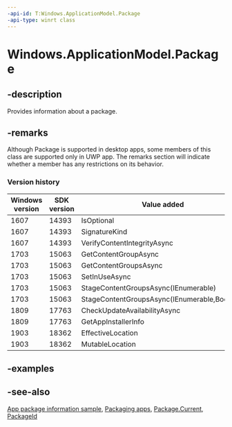 ```yaml
---
-api-id: T:Windows.ApplicationModel.Package
-api-type: winrt class
---
```


<!-- Class syntax.
public class Package : Windows.ApplicationModel.IPackage, Windows.ApplicationModel.IPackage2, Windows.ApplicationModel.IPackage3, Windows.ApplicationModel.IPackage4, Windows.ApplicationModel.IPackage5, Windows.ApplicationModel.IPackageWithMetadata
-->

# Windows.ApplicationModel.Package

## -description
Provides information about a package.

## -remarks
Although Package is supported in desktop apps, some members of this class are supported only in UWP app. The remarks section will indicate whether a member has any restrictions on its behavior.

### Version history

| Windows version | SDK version | Value added |
| -- | -- | -- |
| 1607 | 14393 | IsOptional |
| 1607 | 14393 | SignatureKind |
| 1607 | 14393 | VerifyContentIntegrityAsync |
| 1703 | 15063 | GetContentGroupAsync |
| 1703 | 15063 | GetContentGroupsAsync |
| 1703 | 15063 | SetInUseAsync |
| 1703 | 15063 | StageContentGroupsAsync(IEnumerable<String>) |
| 1703 | 15063 | StageContentGroupsAsync(IEnumerable<String>,Boolean) |
| 1809 | 17763 | CheckUpdateAvailabilityAsync |
| 1809 | 17763 | GetAppInstallerInfo |
| 1903 | 18362 | EffectiveLocation |
| 1903 | 18362 | MutableLocation |

## -examples

## -see-also
[App package information sample](https://github.com/Microsoft/Windows-universal-samples/tree/master/Samples/Package), [Packaging apps](https://docs.microsoft.com/windows/uwp/packaging/index), [Package.Current](package_current.md), [PackageId](packageid.md)
